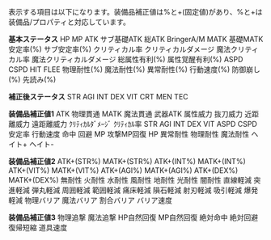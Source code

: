 表示する項目は以下になります。装備品補正値は%と+(固定値)があり、%と+は装備品/プロパティと対応しています。

**基本ステータス**
HP
MP
ATK
サブ基礎ATK
総ATK
BringerA/M
MATK
基礎MATK
安定率(%)
サブ安定率(%)
クリティカル率
クリティカルダメージ
魔法クリティカル率
魔法クリティカルダメージ
総属性有利(%)
属性覚醒有利(%)
ASPD
CSPD
HIT
FLEE
物理耐性(%)
魔法耐性(%)
異常耐性(%)
行動速度(%)
防御崩し(%)
先読み(%)


**補正後ステータス**
STR
AGI
INT
DEX
VIT
CRT
MEN
TEC


**装備品補正値1**
ATK
物理貫通
MATK
魔法貫通
武器ATK
属性威力
抜刀威力
近距離威力
遠距離威力
ｸﾘﾃｨｶﾙﾀﾞﾒｰｼﾞ
ｸﾘﾃｨｶﾙ率
STR
AGI
INT
DEX
VIT
ASPD
CSPD
安定率
行動速度
命中
回避
MP
攻撃MP回復
HP
異常耐性
物理耐性
魔法耐性
ヘイト+
ヘイト-


**装備品補正値2**
ATK+(STR%)
MATK+(STR%)
ATK+(INT%)
MATK+(INT%)
ATK+(VIT%)
MATK+(VIT%)
ATK+(AGI%)
MATK+(AGI%)
ATK+(DEX%)
MATK+(DEX%)
無耐性
火耐性
水耐性
風耐性
地耐性
光耐性
闇耐性
直線軽減
突進軽減
弾丸軽減
周囲軽減
範囲軽減
痛床軽減
隕石軽減
射刃軽減
吸引軽減
爆発軽減
物理バリア
魔法バリア
割合バリア
バリア速度


**装備品補正値3**
物理追撃
魔法追撃
HP自然回復
MP自然回復
絶対命中
絶対回避
復帰短縮
道具速度